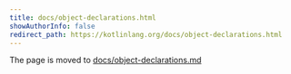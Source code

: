 ```yaml
---
title: docs/object-declarations.html
showAuthorInfo: false
redirect_path: https://kotlinlang.org/docs/object-declarations.html
---
```


The page is moved to [docs/object-declarations.md](docs/object-declarations.md)
